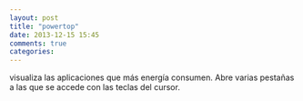 ```yaml
---
layout: post
title: "powertop"
date: 2013-12-15 15:45
comments: true
categories: 
---
```

visualiza las aplicaciones que más energía consumen. Abre varias pestañas a las que se accede con las teclas del cursor.

